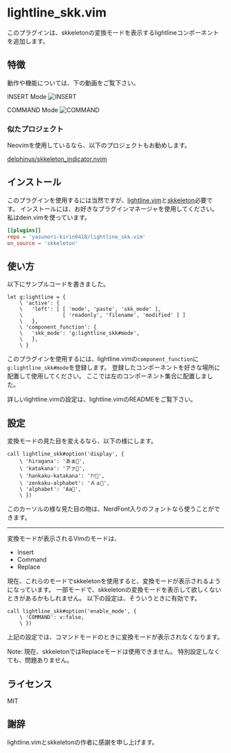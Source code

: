# lightline_skk.vim

このプラグインは、skkeletonの変換モードを表示するlightlineコンポーネントを追加します。

## 特徴

動作や機能については、下の動画をご覧下さい。

INSERT Mode
![INSERT](https://user-images.githubusercontent.com/74786563/153974503-7dd17e3a-db6f-4a6d-b3c3-739f56c9a864.gif)

COMMAND Mode
![COMMAND](https://user-images.githubusercontent.com/74786563/153974556-71b5ce42-ed04-4225-9734-ca7ae4ca0648.gif)

<!--
REPLACE Mode
![REPLACE](https://user-images.githubusercontent.com/74786563/153974565-d276a074-9462-4170-a334-bcfc533db5b1.gif)
-->

### 似たプロジェクト

Neovimを使用しているなら、以下のプロジェクトもお勧めします。

[delphinus/skkeleton_indicator.nvim](https://github.com/delphinus/skkeleton_indicator.nvim)

## インストール

このプラグインを使用するには当然ですが、[lightline.vim][1]と[skkeleton][2]必要です。
インストールには、お好きなプラグインマネージャを使用してください。
私はdein.vimを使っています。

```toml:lazy.toml
[[plugins]]
repo = 'yasunori-kirin0418/lightline_skk.vim'
on_source = 'skkeleton'
```

## 使い方

以下にサンプルコードを書きました。

```vim:.vimrc
let g:lightline = {
    \ 'active': {
    \   'left': [ [ 'mode', 'paste', 'skk_mode' ],
    \             [ 'readonly', 'filename', 'modified' ] ]
    \   },
    \ 'component_function': {
    \   'skk_mode': 'g:lightline_skk#mode',
    \   },
    \ }
```

このプラグインを使用するには、lightline.vimの`component_function`に`g:lightline_skk#mode`を登録します。
登録したコンポーネントを好きな場所に配置して使用してください。
ここでは左のコンポーネント集合に配置しました。

詳しいlightline.vimの設定は、lightline.vimのREADMEをご覧下さい。

## 設定

変換モードの見た目を変えるなら、以下の様にします。

```vim:.vimrc
call lightline_skk#option('display', {
    \ 'hiragana': 'あぁ﫦',
    \ 'katakana': 'アァ﫦',
    \ 'hankaku-katakana': 'ｱｧ﫦',
    \ 'zenkaku-alphabet': 'Ａａ﫦',
    \ 'alphabet': 'Aa﫦',
    \ })
```

このカーソルの様な見た目の物は、NerdFont入りのフォントなら使うことができます。

---

変換モードが表示されるVimのモードは、

- Insert
- Command
- Replace

現在、これらのモードでskkeletonを使用すると、変換モードが表示されるようになっています。
一部モードで、skkeletonの変換モードを表示して欲しくないときがあるかもしれません。
以下の設定は、そういうときに有効です。

```vim:.vimrc
call lightline_skk#option('enable_mode', {
    \ 'COMMAND': v:false,
    \ })
```

上記の設定では、コマンドモードのときに変換モードが表示されなくなります。

Note: 現在、skkeletonではReplaceモードは使用できません。
特別設定しなくても、問題ありません。

## ライセンス

MIT

## 謝辞

lightline.vimとskkeletonの作者に感謝を申し上げます。

<!-- Links -->
[1]: https://github.com/itchyny/lightline.vim
[2]: https://github.com/vim-skk/skkeleton
